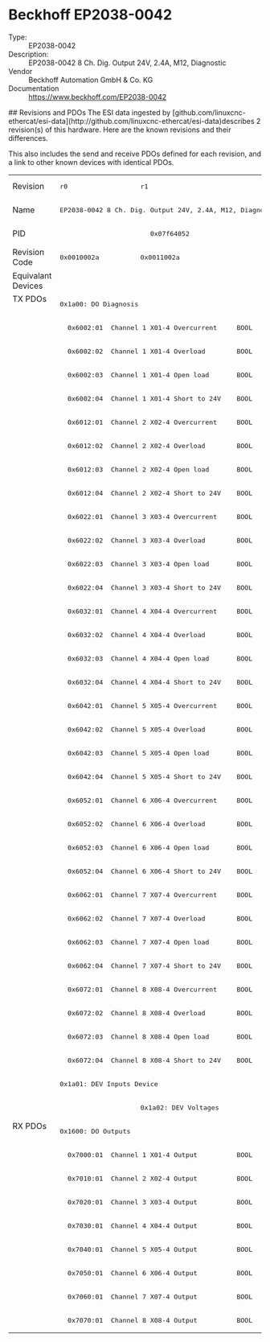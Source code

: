 #  Beckhoff EP2038-0042

<dl>
  <dt>Type:</dt><dd>EP2038-0042</dd>
  <dt>Description:</dt><dd>EP2038-0042 8 Ch. Dig. Output 24V, 2.4A, M12, Diagnostic</dd>
  <dt>Vendor</dt><dd>Beckhoff Automation GmbH & Co. KG</dd>
  <dt>Documentation</dt><dd><a href="https://www.beckhoff.com/EP2038-0042">https://www.beckhoff.com/EP2038-0042</a></dd>
</dl>
## Revisions and PDOs
The ESI data ingested by [github.com/linuxcnc-ethercat/esi-data](http://github.com/linuxcnc-ethercat/esi-data)describes 2 revision(s) of this hardware.  Here are the known revisions and their differences.

This also includes the send and receive PDOs defined for each revision, and a link to other known devices with identical PDOs.

<table>
<tr >
<td class="first">Revision</td>
<td ><pre>r0</pre></td>
<td ><pre>r1</pre></td>
</tr>
<tr >
<td class="first">Name</td>
<td  colspan=2 align="center"><pre>EP2038-0042 8 Ch. Dig. Output 24V, 2.4A, M12, Diagnostic</pre></td>
</tr>
<tr >
<td class="first">PID</td>
<td  colspan=2 align="center"><pre>0x07f64052</pre></td>
</tr>
<tr >
<td class="first">Revision Code</td>
<td ><pre>0x0010002a</pre></td>
<td ><pre>0x0011002a</pre></td>
</tr>
<tr >
<td class="first">Equivalant Devices</td>
<td  colspan=2 align="center"></td>
</tr>
<tr class="txpdo pdosection">
<td class="first" rowspan=35 valign=top>TX PDOs</td>
<td colspan=2 align="left"><pre>0x1a00: DO Diagnosis</pre></td>
<td></td>
</tr>
<tr class="txpdo">
<td  colspan=2 align="left"><pre>  0x6002:01  Channel 1 X01-4 Overcurrent     BOOL</pre></td>
</tr>
<tr class="txpdo">
<td  colspan=2 align="left"><pre>  0x6002:02  Channel 1 X01-4 Overload        BOOL</pre></td>
</tr>
<tr class="txpdo">
<td  colspan=2 align="left"><pre>  0x6002:03  Channel 1 X01-4 Open load       BOOL</pre></td>
</tr>
<tr class="txpdo">
<td  colspan=2 align="left"><pre>  0x6002:04  Channel 1 X01-4 Short to 24V    BOOL</pre></td>
</tr>
<tr class="txpdo">
<td  colspan=2 align="left"><pre>  0x6012:01  Channel 2 X02-4 Overcurrent     BOOL</pre></td>
</tr>
<tr class="txpdo">
<td  colspan=2 align="left"><pre>  0x6012:02  Channel 2 X02-4 Overload        BOOL</pre></td>
</tr>
<tr class="txpdo">
<td  colspan=2 align="left"><pre>  0x6012:03  Channel 2 X02-4 Open load       BOOL</pre></td>
</tr>
<tr class="txpdo">
<td  colspan=2 align="left"><pre>  0x6012:04  Channel 2 X02-4 Short to 24V    BOOL</pre></td>
</tr>
<tr class="txpdo">
<td  colspan=2 align="left"><pre>  0x6022:01  Channel 3 X03-4 Overcurrent     BOOL</pre></td>
</tr>
<tr class="txpdo">
<td  colspan=2 align="left"><pre>  0x6022:02  Channel 3 X03-4 Overload        BOOL</pre></td>
</tr>
<tr class="txpdo">
<td  colspan=2 align="left"><pre>  0x6022:03  Channel 3 X03-4 Open load       BOOL</pre></td>
</tr>
<tr class="txpdo">
<td  colspan=2 align="left"><pre>  0x6022:04  Channel 3 X03-4 Short to 24V    BOOL</pre></td>
</tr>
<tr class="txpdo">
<td  colspan=2 align="left"><pre>  0x6032:01  Channel 4 X04-4 Overcurrent     BOOL</pre></td>
</tr>
<tr class="txpdo">
<td  colspan=2 align="left"><pre>  0x6032:02  Channel 4 X04-4 Overload        BOOL</pre></td>
</tr>
<tr class="txpdo">
<td  colspan=2 align="left"><pre>  0x6032:03  Channel 4 X04-4 Open load       BOOL</pre></td>
</tr>
<tr class="txpdo">
<td  colspan=2 align="left"><pre>  0x6032:04  Channel 4 X04-4 Short to 24V    BOOL</pre></td>
</tr>
<tr class="txpdo">
<td  colspan=2 align="left"><pre>  0x6042:01  Channel 5 X05-4 Overcurrent     BOOL</pre></td>
</tr>
<tr class="txpdo">
<td  colspan=2 align="left"><pre>  0x6042:02  Channel 5 X05-4 Overload        BOOL</pre></td>
</tr>
<tr class="txpdo">
<td  colspan=2 align="left"><pre>  0x6042:03  Channel 5 X05-4 Open load       BOOL</pre></td>
</tr>
<tr class="txpdo">
<td  colspan=2 align="left"><pre>  0x6042:04  Channel 5 X05-4 Short to 24V    BOOL</pre></td>
</tr>
<tr class="txpdo">
<td  colspan=2 align="left"><pre>  0x6052:01  Channel 6 X06-4 Overcurrent     BOOL</pre></td>
</tr>
<tr class="txpdo">
<td  colspan=2 align="left"><pre>  0x6052:02  Channel 6 X06-4 Overload        BOOL</pre></td>
</tr>
<tr class="txpdo">
<td  colspan=2 align="left"><pre>  0x6052:03  Channel 6 X06-4 Open load       BOOL</pre></td>
</tr>
<tr class="txpdo">
<td  colspan=2 align="left"><pre>  0x6052:04  Channel 6 X06-4 Short to 24V    BOOL</pre></td>
</tr>
<tr class="txpdo">
<td  colspan=2 align="left"><pre>  0x6062:01  Channel 7 X07-4 Overcurrent     BOOL</pre></td>
</tr>
<tr class="txpdo">
<td  colspan=2 align="left"><pre>  0x6062:02  Channel 7 X07-4 Overload        BOOL</pre></td>
</tr>
<tr class="txpdo">
<td  colspan=2 align="left"><pre>  0x6062:03  Channel 7 X07-4 Open load       BOOL</pre></td>
</tr>
<tr class="txpdo">
<td  colspan=2 align="left"><pre>  0x6062:04  Channel 7 X07-4 Short to 24V    BOOL</pre></td>
</tr>
<tr class="txpdo">
<td  colspan=2 align="left"><pre>  0x6072:01  Channel 8 X08-4 Overcurrent     BOOL</pre></td>
</tr>
<tr class="txpdo">
<td  colspan=2 align="left"><pre>  0x6072:02  Channel 8 X08-4 Overload        BOOL</pre></td>
</tr>
<tr class="txpdo">
<td  colspan=2 align="left"><pre>  0x6072:03  Channel 8 X08-4 Open load       BOOL</pre></td>
</tr>
<tr class="txpdo">
<td  colspan=2 align="left"><pre>  0x6072:04  Channel 8 X08-4 Short to 24V    BOOL</pre></td>
</tr>
<tr class="txpdo pdosection">
<td  colspan=2 align="left"><pre>0x1a01: DEV Inputs Device</pre></td>
</tr>
<tr class="txpdo pdosection">
<td ></td>
<td ><pre>0x1a02: DEV Voltages</pre></td>
</tr>
<tr class="rxpdo pdosection">
<td class="first" rowspan=9 valign=top>RX PDOs</td>
<td colspan=2 align="left"><pre>0x1600: DO Outputs</pre></td>
<td></td>
</tr>
<tr class="rxpdo">
<td  colspan=2 align="left"><pre>  0x7000:01  Channel 1 X01-4 Output          BOOL</pre></td>
</tr>
<tr class="rxpdo">
<td  colspan=2 align="left"><pre>  0x7010:01  Channel 2 X02-4 Output          BOOL</pre></td>
</tr>
<tr class="rxpdo">
<td  colspan=2 align="left"><pre>  0x7020:01  Channel 3 X03-4 Output          BOOL</pre></td>
</tr>
<tr class="rxpdo">
<td  colspan=2 align="left"><pre>  0x7030:01  Channel 4 X04-4 Output          BOOL</pre></td>
</tr>
<tr class="rxpdo">
<td  colspan=2 align="left"><pre>  0x7040:01  Channel 5 X05-4 Output          BOOL</pre></td>
</tr>
<tr class="rxpdo">
<td  colspan=2 align="left"><pre>  0x7050:01  Channel 6 X06-4 Output          BOOL</pre></td>
</tr>
<tr class="rxpdo">
<td  colspan=2 align="left"><pre>  0x7060:01  Channel 7 X07-4 Output          BOOL</pre></td>
</tr>
<tr class="rxpdo">
<td  colspan=2 align="left"><pre>  0x7070:01  Channel 8 X08-4 Output          BOOL</pre></td>
</tr>
</table>
